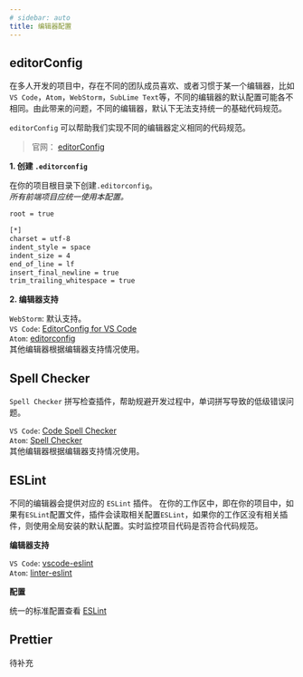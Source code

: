 ```yaml
---
# sidebar: auto
title: 编辑器配置
---
```



## editorConfig

在多人开发的项目中，存在不同的团队成员喜欢、或者习惯于某一个编辑器，比如`VS Code`，`Atom`，`WebStorm`，`SubLime Text`等，不同的编辑器的默认配置可能各不相同。由此带来的问题，不同的编辑器，默认下无法支持统一的基础代码规范。

`editorConfig` 可以帮助我们实现不同的编辑器定义相同的代码规范。

> 官网： [editorConfig](https://editorconfig.org)

__1. 创建 `.editorconfig`__

  在你的项目根目录下创建`.editorconfig`。<br />
  _所有前端项目应统一使用本配置。_
  ``` bash
  root = true

  [*]
  charset = utf-8
  indent_style = space
  indent_size = 4
  end_of_line = lf
  insert_final_newline = true
  trim_trailing_whitespace = true
  ```

__2. 编辑器支持__

`WebStorm`: 默认支持。<br />
`VS Code`: [EditorConfig for VS Code](https://github.com/editorconfig/editorconfig-vscode) <br />
`Atom`: [editorconfig](https://atom.io/packages/editorconfig) <br />
其他编辑器根据编辑器支持情况使用。


## Spell Checker

`Spell Checker` 拼写检查插件，帮助规避开发过程中，单词拼写导致的低级错误问题。

`VS Code`: [Code Spell Checker](https://github.com/Jason-Rev/vscode-spell-checker) <br />
`Atom`: [Spell Checker](https://atom.io/packages/spell-check) <br />
其他编辑器根据编辑器支持情况使用。

## ESLint

不同的编辑器会提供对应的 `ESLint` 插件。 在你的工作区中，即在你的项目中，如果有`ESLint`配置文件，插件会读取相关配置`ESLint`，如果你的工作区没有相关插件，则使用全局安装的默认配置。实时监控项目代码是否符合代码规范。

__编辑器支持__

`VS Code`: [vscode-eslint](https://github.com/Microsoft/vscode-eslint)<br />
`Atom`: [linter-eslint](https://atom.io/packages/linter-eslint)

__配置__

统一的标准配置查看 [ESLint](/style-guide/ESLint#eslintrc)

## Prettier

待补充
